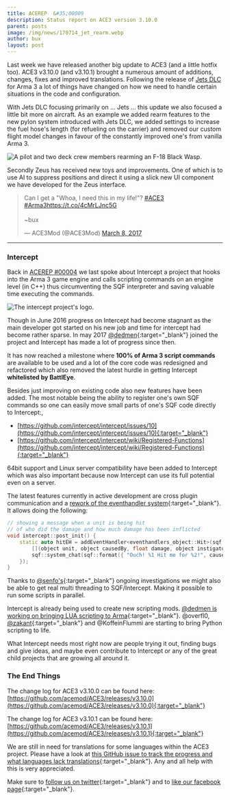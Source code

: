 ```yaml
---
title: ACEREP  &#35;00009
description: Status report on ACE3 version 3.10.0
parent: posts
image: /img/news/170714_jet_rearm.webp
author: bux
layout: post
---
```


Last week we have released another big update to ACE3 (and a little hotfix too). ACE3 v3.10.0 (and v3.10.1) brought a numerous amount of additions, changes, fixes and improved translations. Following the release of [Jets DLC](https://arma3.com/dlc/jets) for Arma 3 a lot of things have changed on how we need to handle certain situations in the code and configuration.

<!--more-->

With Jets DLC focusing primarily on ... Jets ... this update we also focused a little bit more on aircraft. As an example we added rearm features to the new pylon system introduced with Jets DLC, we added settings to increase the fuel hose's length (for refueling on the carrier) and removed our custom flight model changes in favour of the constantly improved one's from vanilla Arma 3.

<div class="row">
    <div class="small-12 columns">
        <img src="{{site.baseUrl}}/img/news/170714_jet_rearm.webp" alt="A pilot and two deck crew members rearming an F-18 Black Wasp."/>
    </div>
</div>

Secondly Zeus has received new toys and improvements. One of which is to use AI to suppress positions and direct it using a slick new UI component we have developed for the Zeus interface.

<blockquote class="twitter-tweet" data-lang="en"><p lang="en" dir="ltr">Can I get a "Whoa, I need this in my life!"? <a href="https://twitter.com/hashtag/ACE3?src=hash">#ACE3</a> <a href="https://twitter.com/hashtag/Arma3?src=hash">#Arma3</a><a href="https://t.co/4cMrLJnc5G">https://t.co/4cMrLJnc5G</a><br><br>~bux</p>&mdash; ACE3Mod (@ACE3Mod) <a href="https://twitter.com/ACE3Mod/status/839572557938503680">March 8, 2017</a></blockquote>
<script async src="//platform.twitter.com/widgets.js" charset="utf-8"></script>

<hr>

### Intercept

Back in [ACEREP #00004]({{site.baseUrl}}/2016/03/02/ace3-version350.html) we last spoke about Intercept a project that hooks into the Arma 3 game engine and calls scripting commands on an engine level (in C++) thus circumventing the SQF interpreter and saving valuable time executing the commands.

<div class="row">
    <div class="small-4 columns">
        <img src="{{site.baseUrl}}/img/news/170714_logo-intercept.webp" alt="The intercept project's logo."/>
    </div>
</div>

Though in June 2016 progress on Intercept had become stagnant as the main developer got started on his new job and time for intercept had become rather sparse. In may 2017 [@dedmen](https://github.com/dedmen){:target="_blank"} joined the project and Intercept has made a lot of progress since then.

It has now reached a milestone where **100% of Arma 3 script commands** are available to be used and a lot of the core code was redesigned and refactored which also removed the latest hurdle in getting Intercept **whitelisted by BattlEye**.

Besides just improving on existing code also new features have been added. The most notable being the ability to register one's own SQF commands so one can easily move small parts of one's SQF code directly to Intercept:,

* [https://github.com/intercept/intercept/issues/10](https://github.com/intercept/intercept/issues/10){:target="_blank"}
* [https://github.com/intercept/intercept/wiki/Registered-Functions](https://github.com/intercept/intercept/wiki/Registered-Functions){:target="_blank"}

64bit support and Linux server compatibility have been added to Intercept which was also important because now Intercept can use its full potential even on a server.

The latest features currently in active development are cross plugin communication and a [rework of the eventhandler system](https://github.com/intercept/intercept/issues/3){:target="_blank"}. It allows doing the following:

```cpp
// showing a message when a unit is being hit
// of who did the damage and how much damage has been inflicted
void intercept::post_init() {
    static auto hitEH = addEventHandler<eventhandlers_object::Hit>(sqf::player(),
        [](object unit, object causedBy, float damage, object instigator) {
        sqf::system_chat(sqf::format({ "Ouch! %1 Hit me for %2!", causedBy, damage }));
    });
}
```

Thanks to [@senfo's](https://github.com/RZSenfo){:target="_blank"} ongoing investigations we might also be able to get real multi threading to SQF/Intercept. Making it possible to run some scripts in parallel.

Intercept is already being used to create new scripting mods. [@dedmen is working on bringing LUA scripting to Arma](https://www.reddit.com/r/arma/comments/6dy7vg/lua_scripting_in_arma/){:target="_blank"}.
@overfl0, [@zakant](https://github.com/zakant){:target="_blank"} and @KoffeinFlummi are starting to bring Python scripting to life.

What Intercept needs most right now are people trying it out, finding bugs and give ideas, and maybe even contribute to Intercept or any of the great child projects that are growing all around it.

### The End Things
The change log for ACE3 v3.10.0 can be found here: [https://github.com/acemod/ACE3/releases/v3.10.0](https://github.com/acemod/ACE3/releases/v3.10.0){:target="_blank"}

The change log for ACE3 v3.10.1 can be found here: [https://github.com/acemod/ACE3/releases/v3.10.1](https://github.com/acemod/ACE3/releases/v3.10.1){:target="_blank"}

We are still in need for translations for some languages within the ACE3 project. Please have a look at [this GitHub issue to track the progress and what languages lack translations](https://github.com/acemod/ACE3/issues/367){:target="_blank"}. Any and all help with this is very appreciated.

Make sure to [follow us on twitter](https://twitter.com/intent/follow?screen_name=ace3mod&tw_p=followbutton){:target="_blank"} and to [like our facebook page](https://www.facebook.com/ACE3Mod/){:target="_blank"}.
